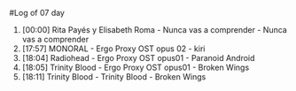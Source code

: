 #Log of 07 day

1. [00:00] Rita Payés y Elisabeth Roma - Nunca vas a comprender - Nunca vas a comprender
1. [17:57] MONORAL - Ergo Proxy OST opus 02 - kiri
1. [18:04] Radiohead - Ergo Proxy OST opus01 - Paranoid Android
1. [18:05] Trinity Blood - Ergo Proxy OST opus01 - Broken Wings
1. [18:11] Trinity Blood - Trinity Blood - Broken Wings
